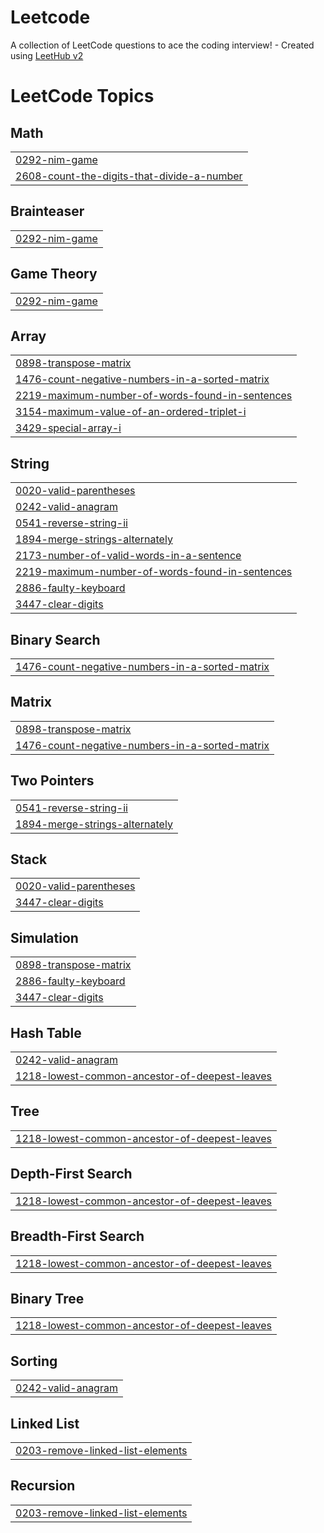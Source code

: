 # Leetcode
A collection of LeetCode questions to ace the coding interview! - Created using [LeetHub v2](https://github.com/arunbhardwaj/LeetHub-2.0)

<!---LeetCode Topics Start-->
# LeetCode Topics
## Math
|  |
| ------- |
| [0292-nim-game](https://github.com/ArnoldJoneshware/Leetcode/tree/master/0292-nim-game) |
| [2608-count-the-digits-that-divide-a-number](https://github.com/ArnoldJoneshware/Leetcode/tree/master/2608-count-the-digits-that-divide-a-number) |
## Brainteaser
|  |
| ------- |
| [0292-nim-game](https://github.com/ArnoldJoneshware/Leetcode/tree/master/0292-nim-game) |
## Game Theory
|  |
| ------- |
| [0292-nim-game](https://github.com/ArnoldJoneshware/Leetcode/tree/master/0292-nim-game) |
## Array
|  |
| ------- |
| [0898-transpose-matrix](https://github.com/ArnoldJoneshware/Leetcode/tree/master/0898-transpose-matrix) |
| [1476-count-negative-numbers-in-a-sorted-matrix](https://github.com/ArnoldJoneshware/Leetcode/tree/master/1476-count-negative-numbers-in-a-sorted-matrix) |
| [2219-maximum-number-of-words-found-in-sentences](https://github.com/ArnoldJoneshware/Leetcode/tree/master/2219-maximum-number-of-words-found-in-sentences) |
| [3154-maximum-value-of-an-ordered-triplet-i](https://github.com/ArnoldJoneshware/Leetcode/tree/master/3154-maximum-value-of-an-ordered-triplet-i) |
| [3429-special-array-i](https://github.com/ArnoldJoneshware/Leetcode/tree/master/3429-special-array-i) |
## String
|  |
| ------- |
| [0020-valid-parentheses](https://github.com/ArnoldJoneshware/Leetcode/tree/master/0020-valid-parentheses) |
| [0242-valid-anagram](https://github.com/ArnoldJoneshware/Leetcode/tree/master/0242-valid-anagram) |
| [0541-reverse-string-ii](https://github.com/ArnoldJoneshware/Leetcode/tree/master/0541-reverse-string-ii) |
| [1894-merge-strings-alternately](https://github.com/ArnoldJoneshware/Leetcode/tree/master/1894-merge-strings-alternately) |
| [2173-number-of-valid-words-in-a-sentence](https://github.com/ArnoldJoneshware/Leetcode/tree/master/2173-number-of-valid-words-in-a-sentence) |
| [2219-maximum-number-of-words-found-in-sentences](https://github.com/ArnoldJoneshware/Leetcode/tree/master/2219-maximum-number-of-words-found-in-sentences) |
| [2886-faulty-keyboard](https://github.com/ArnoldJoneshware/Leetcode/tree/master/2886-faulty-keyboard) |
| [3447-clear-digits](https://github.com/ArnoldJoneshware/Leetcode/tree/master/3447-clear-digits) |
## Binary Search
|  |
| ------- |
| [1476-count-negative-numbers-in-a-sorted-matrix](https://github.com/ArnoldJoneshware/Leetcode/tree/master/1476-count-negative-numbers-in-a-sorted-matrix) |
## Matrix
|  |
| ------- |
| [0898-transpose-matrix](https://github.com/ArnoldJoneshware/Leetcode/tree/master/0898-transpose-matrix) |
| [1476-count-negative-numbers-in-a-sorted-matrix](https://github.com/ArnoldJoneshware/Leetcode/tree/master/1476-count-negative-numbers-in-a-sorted-matrix) |
## Two Pointers
|  |
| ------- |
| [0541-reverse-string-ii](https://github.com/ArnoldJoneshware/Leetcode/tree/master/0541-reverse-string-ii) |
| [1894-merge-strings-alternately](https://github.com/ArnoldJoneshware/Leetcode/tree/master/1894-merge-strings-alternately) |
## Stack
|  |
| ------- |
| [0020-valid-parentheses](https://github.com/ArnoldJoneshware/Leetcode/tree/master/0020-valid-parentheses) |
| [3447-clear-digits](https://github.com/ArnoldJoneshware/Leetcode/tree/master/3447-clear-digits) |
## Simulation
|  |
| ------- |
| [0898-transpose-matrix](https://github.com/ArnoldJoneshware/Leetcode/tree/master/0898-transpose-matrix) |
| [2886-faulty-keyboard](https://github.com/ArnoldJoneshware/Leetcode/tree/master/2886-faulty-keyboard) |
| [3447-clear-digits](https://github.com/ArnoldJoneshware/Leetcode/tree/master/3447-clear-digits) |
## Hash Table
|  |
| ------- |
| [0242-valid-anagram](https://github.com/ArnoldJoneshware/Leetcode/tree/master/0242-valid-anagram) |
| [1218-lowest-common-ancestor-of-deepest-leaves](https://github.com/ArnoldJoneshware/Leetcode/tree/master/1218-lowest-common-ancestor-of-deepest-leaves) |
## Tree
|  |
| ------- |
| [1218-lowest-common-ancestor-of-deepest-leaves](https://github.com/ArnoldJoneshware/Leetcode/tree/master/1218-lowest-common-ancestor-of-deepest-leaves) |
## Depth-First Search
|  |
| ------- |
| [1218-lowest-common-ancestor-of-deepest-leaves](https://github.com/ArnoldJoneshware/Leetcode/tree/master/1218-lowest-common-ancestor-of-deepest-leaves) |
## Breadth-First Search
|  |
| ------- |
| [1218-lowest-common-ancestor-of-deepest-leaves](https://github.com/ArnoldJoneshware/Leetcode/tree/master/1218-lowest-common-ancestor-of-deepest-leaves) |
## Binary Tree
|  |
| ------- |
| [1218-lowest-common-ancestor-of-deepest-leaves](https://github.com/ArnoldJoneshware/Leetcode/tree/master/1218-lowest-common-ancestor-of-deepest-leaves) |
## Sorting
|  |
| ------- |
| [0242-valid-anagram](https://github.com/ArnoldJoneshware/Leetcode/tree/master/0242-valid-anagram) |
## Linked List
|  |
| ------- |
| [0203-remove-linked-list-elements](https://github.com/ArnoldJoneshware/Leetcode/tree/master/0203-remove-linked-list-elements) |
## Recursion
|  |
| ------- |
| [0203-remove-linked-list-elements](https://github.com/ArnoldJoneshware/Leetcode/tree/master/0203-remove-linked-list-elements) |
<!---LeetCode Topics End-->